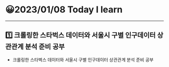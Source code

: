 # 😀2023/01/08 Today I learn
-------------------------
## 1️⃣ 크롤링한 스타벅스 데이터와 서울시 구별 인구데이터 상관관계 분석 준비 공부
  
  * 크롤링한 스타벅스 데이터와 서울시 구별 인구데이터 상관관계 분석 준비 공부
